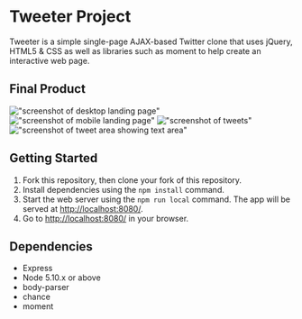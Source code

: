 # Tweeter Project

Tweeter is a simple single-page AJAX-based Twitter clone that uses jQuery, HTML5 & CSS as well as libraries such as moment to help create an interactive web page.

## Final Product

!["screenshot of desktop landing page"]()
!["screenshot of mobile landing page"]()
!["screenshot of tweets"]()
!["screenshot of tweet area showing text area"]()

## Getting Started

1. Fork this repository, then clone your fork of this repository.
2. Install dependencies using the `npm install` command.
3. Start the web server using the `npm run local` command. The app will be served at <http://localhost:8080/>.
4. Go to <http://localhost:8080/> in your browser.

## Dependencies

- Express
- Node 5.10.x or above
- body-parser
- chance
- moment 
